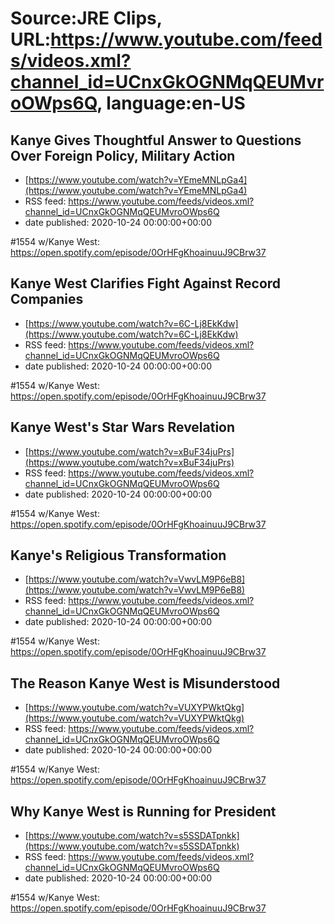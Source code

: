 # Source:JRE Clips, URL:https://www.youtube.com/feeds/videos.xml?channel_id=UCnxGkOGNMqQEUMvroOWps6Q, language:en-US

## Kanye Gives Thoughtful Answer to Questions Over Foreign Policy, Military Action
 - [https://www.youtube.com/watch?v=YEmeMNLpGa4](https://www.youtube.com/watch?v=YEmeMNLpGa4)
 - RSS feed: https://www.youtube.com/feeds/videos.xml?channel_id=UCnxGkOGNMqQEUMvroOWps6Q
 - date published: 2020-10-24 00:00:00+00:00

#1554 w/Kanye West:
https://open.spotify.com/episode/0OrHFgKhoainuuJ9CBrw37

## Kanye West Clarifies Fight Against Record Companies
 - [https://www.youtube.com/watch?v=6C-Lj8EkKdw](https://www.youtube.com/watch?v=6C-Lj8EkKdw)
 - RSS feed: https://www.youtube.com/feeds/videos.xml?channel_id=UCnxGkOGNMqQEUMvroOWps6Q
 - date published: 2020-10-24 00:00:00+00:00

#1554 w/Kanye West:
https://open.spotify.com/episode/0OrHFgKhoainuuJ9CBrw37

## Kanye West's Star Wars Revelation
 - [https://www.youtube.com/watch?v=xBuF34juPrs](https://www.youtube.com/watch?v=xBuF34juPrs)
 - RSS feed: https://www.youtube.com/feeds/videos.xml?channel_id=UCnxGkOGNMqQEUMvroOWps6Q
 - date published: 2020-10-24 00:00:00+00:00

#1554 w/Kanye West:
https://open.spotify.com/episode/0OrHFgKhoainuuJ9CBrw37

## Kanye's Religious Transformation
 - [https://www.youtube.com/watch?v=VwvLM9P6eB8](https://www.youtube.com/watch?v=VwvLM9P6eB8)
 - RSS feed: https://www.youtube.com/feeds/videos.xml?channel_id=UCnxGkOGNMqQEUMvroOWps6Q
 - date published: 2020-10-24 00:00:00+00:00

#1554 w/Kanye West:
https://open.spotify.com/episode/0OrHFgKhoainuuJ9CBrw37

## The Reason Kanye West is Misunderstood
 - [https://www.youtube.com/watch?v=VUXYPWktQkg](https://www.youtube.com/watch?v=VUXYPWktQkg)
 - RSS feed: https://www.youtube.com/feeds/videos.xml?channel_id=UCnxGkOGNMqQEUMvroOWps6Q
 - date published: 2020-10-24 00:00:00+00:00

#1554 w/Kanye West:
https://open.spotify.com/episode/0OrHFgKhoainuuJ9CBrw37

## Why Kanye West is Running for President
 - [https://www.youtube.com/watch?v=s5SSDATpnkk](https://www.youtube.com/watch?v=s5SSDATpnkk)
 - RSS feed: https://www.youtube.com/feeds/videos.xml?channel_id=UCnxGkOGNMqQEUMvroOWps6Q
 - date published: 2020-10-24 00:00:00+00:00

#1554 w/Kanye West:
https://open.spotify.com/episode/0OrHFgKhoainuuJ9CBrw37

